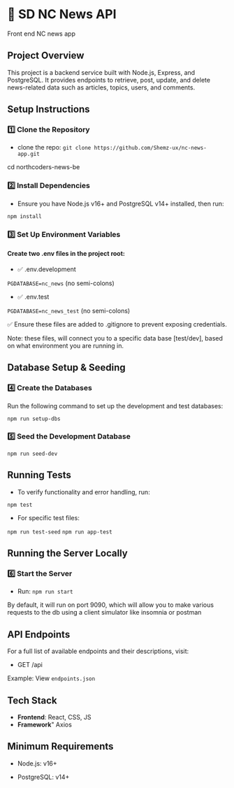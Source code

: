 # 📰 SD NC News API

Front end NC news app


## Project Overview

This project is a backend service built with Node.js, Express, and PostgreSQL. It provides endpoints to retrieve, post, update, and delete news-related data such as articles, topics, users, and comments.

## Setup Instructions

### 1️⃣ Clone the Repository

- clone the repo:
``` git clone https://github.com/Shemz-ux/nc-news-app.git ```

cd northcoders-news-be

### 2️⃣ Install Dependencies

- Ensure you have Node.js v16+ and PostgreSQL v14+ installed, then run:

```npm install```

### 3️⃣ Set Up Environment Variables

#### Create two .env files in the project root:

 - ✅ .env.development

```PGDATABASE=nc_news``` (no semi-colons)

- ✅ .env.test

```PGDATABASE=nc_news_test``` (no semi-colons)

✅ Ensure these files are added to .gitignore to prevent exposing credentials.

Note: these files, will connect you to a specific data base [test/dev], based on what environment you are running in.

## Database Setup & Seeding

### 4️⃣ Create the Databases

Run the following command to set up the development and test databases:

```npm run setup-dbs```

### 5️⃣ Seed the Development Database

```npm run seed-dev```

## Running Tests

- To verify functionality and error handling, run:

```npm test```

- For specific test files:

```npm run test-seed```
```npm run app-test```

## Running the Server Locally

### 6️⃣ Start the Server

- Run:
```npm run start```

By default, it will run on port 9090, which will allow you to make various requests to the db using a client simulator like insomnia or postman

## API Endpoints

For a full list of available endpoints and their descriptions, visit:

- GET /api

Example: View ```endpoints.json```

## Tech Stack

- **Frontend**: React, CSS, JS
- **Framework**" Axios

## Minimum Requirements

- Node.js: v16+

- PostgreSQL: v14+
